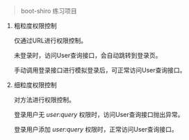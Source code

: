 > boot-shiro 练习项目
1. 粗粒度权限控制

   仅通过URL进行权限控制。

   未登录时，访问User查询接口，会自动跳转到登录页。

   手动调用登录接口进行模拟登录后，可正常访问User查询接口。

2. 细粒度权限控制

   对方法进行权限控制。

   登录用户无 *user:query* 权限时，访问User查询接口抛出异常。

   登录用户添加 *user:query* 权限时，正常访问User查询接口。
